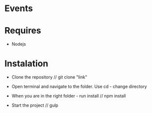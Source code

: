 # Events

# Requires
- Nodejs

# Instalation 
- Clone the repository // git  clone "link"

- Open terminal and navigate to the folder. Use cd - change directory 
- When you are in the right folder - run install // npm install

- Start the project // gulp
